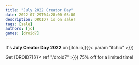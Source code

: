 ```yaml
---
title: "July 2022 Creator Day"
date: 2022-07-29T04:28:00-03:00
description: DROID7 is on sale!
tags: [sale]
authors: [jc]
games: [droid7]
---
```


It's **July Creator Day 2022** on [itch.io]({{< param "itchio" >}})

Get [DROID7]({{< ref "/droid7" >}}) 75% off for a limited time!
